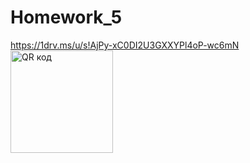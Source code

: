 # Homework_5

https://1drv.ms/u/s!AjPy-xC0DI2U3GXXYPl4oP-wc6mN
<img src="http://qrcoder.ru/code/?https%3A%2F%2F1drv.ms%2Fu%2Fs%21AjPy-xC0DI2U3GXXYPl4oP-wc6mN&4&0" width="164" height="164" border="0" title="QR код">
